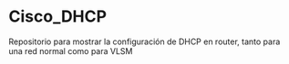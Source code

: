 # Cisco_DHCP
Repositorio para mostrar la configuración de DHCP en router, tanto para una red normal como para VLSM
